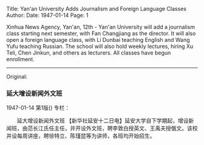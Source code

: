 Title: Yan'an University Adds Journalism and Foreign Language Classes
Author:
Date: 1947-01-14
Page: 1

Xinhua News Agency, Yan'an, 12th - Yan'an University will add a journalism class starting next semester, with Fan Changjiang as the director. It will also open a foreign language class, with Li Dunbai teaching English and Wang Yufu teaching Russian. The school will also hold weekly lectures, hiring Xu Teli, Chen Jinkun, and others as lecturers. All classes have begun enrollment.



<hr /> 

Original: 


### 延大增设新闻外文班

1947-01-14
第1版()
专栏：

　　延大增设新闻外文班
    【新华社延安十二日电】延安大学自下学期起，增设新闻班，由范长江氏任主任，并开设外文班，聘李敦白授英文、王禹夫授俄文。该校并设每周讲座，聘徐特立、陈瑾昆等为讲师，各班均开始招生。
